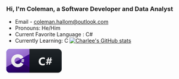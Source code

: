### Hi, I'm Coleman, a Software Developer and Data Analyst

- Email - coleman.hallom@outlook.com
- Pronouns: He/Him
- Current Favorite Language : C#
- Currently Learning: C
[![Charlee's GitHub stats](https://github-readme-stats.vercel.app/api?username=CharleeBrown)](https://github.com/anuraghazra/github-readme-stats)


![csharp](https://raw.githubusercontent.com/MikeCodesDotNET/ColoredBadges/4a38660afb7be89a6032218589b4454a1285c7f8/svg/dev/languages/csharp.svg)
